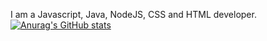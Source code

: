I am a Javascript, Java, NodeJS, CSS and HTML developer.
[![Anurag's GitHub stats](https://github-readme-stats.vercel.app/api?username=ezxabi)](https://github.com/anuraghazra/github-readme-stats)

